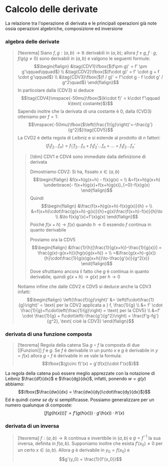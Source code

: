 # Calcolo delle derivate
La relazione tra l'operazione di derivata e le principali operazioni già note ossia operazioni algebriche, composizione ed inversione

### algebra delle derivate
>[!teorema]
>Siano $f,g : (a,b) \to\mathbb R$ derivabili in $(a,b)$; allora $f \pm g,f\cdot g, f / g (g \neq 0)$ sono derivabili in $(a,b)$ e valgono le seguenti formule:
>$$\begin{flalign}
>&\tag{CDV1}\fbox{$(f\pm g)' = f' \pm g'\qquad\qquad$} \\
>&\tag{CDV2}\fbox{$(f\cdot g)' = f' \cdot g + f \cdot g'\qquad$} \\
>&\tag{CDV3}\fbox{$(f / g)' = f'\cdot g - f \cdot g' / g^2\quad$}
>\end{flalign}$$
>In particolare dalla $\text{(CDV3)}$ si deduce
>$$\tag{CDV4}\mspace{-50mu}\fbox{$(k\cdot f)' = k\cdot f'\qquad k\text{ costante}$}$$
>Sapendo inoltre che la derivata di una costante è $0$, dalla $\text{(CVD3)}$ otteniamo per $f  = 1$:
>$$\mspace{-50mu}\fbox{$\left(\frac{1}{g}\right)'=-\frac{g'}{g^2}$}\tag{CDV5}$$ 
>La $\text{CVD2}$ è detta regola di Leibniz e si estende al prodotto di $n$ fattori:
>$$(f_1f_2\ldots f_n) = f_1'f_2\ldots f_n+f_1f_2'\ldots f_n + \ldots + f_1f_2 \ldots f_n'$$
>
>>[!dim]
>>$\text{CDV1 e CDV4}$ sono immediate dalla definizione di derivata
>>
>>Dimostriamo $\text{CDV2}$:
>>Si ha, fissato $x \in (a,b)$
>>$$\begin{flalign}
>>&f(x+h)g(x+h) - f(x)g(x) = \\
>>&=f(x+h)g(x+h) \underbrace{- f(x+h)g(x)+f(x+h)g(x)}_{=0}-f(x)g(x)
>>\end{flalign}$$
>>Quindi
>>$$\begin{flalign}
>>&\frac{f(x+h)g(x+h)-f(x)g(x)}{h} = \\
>>&=f(x+h)\cdot\frac{g(x+h)-g(x)}{h}+g(x)\frac{f(x+h)-f(x)}{h}\to \\
>>&\to f(x)g'(x)+f'(x)g(x)
>>\end{flalign}$$
>>Poichè $f(x+h)\to f(x)$ quando $h\to0$ essendo $f$ continua in quanto derivabile
>>
>>Proviamo ora la $\text{CDV5}$
>>$$\begin{flalign}
>>&\frac{1}{h}[\frac{1}{g(x+h)}-\frac{1}{g(x)}] = \frac{g(x)-g(x+h)}{hg(x)g(x+h)} = \\
>>=&\frac{g(x+h)-g(x)}{h}\cdot\frac{1}{g(x)g(x+h)}\to-\frac{g'(x)}{g^2(x)}
>>\end{flalign}$$
>Dove sfruttiamo ancora il fatto che $g$ è continua in quanto derivabile, quindi $g(x+h)\to g(x)$ per $h\to0$
>
>Notiamo infine che dalle $\text{CDV2 e CDV5}$ si deduce anche la $\text{CDV3}$ infatti:
>$$\begin{flalign}
>\left(\frac{f}{g}\right)' &= \left(f\cdot\frac{1}{g}\right)' = \text{ per la CDV2 applicata a } f, \frac{1}{g} \\
>&= f' \cdot \frac{1}{g}+f\cdot\left(\frac{1}{g}\right) = \text{ per la CDV5} \\
>&=f' \cdot \frac{1}{g} + f\cdot\left(-\frac{g'}{g^2}\right) = \frac{f'g-fg'}{g^2}, \text{ cioè la CDV3}
>\end{flalign}$$


### derivata di una funzione composta

>[!teorema] Regola della catena
>Sia $g\circ f$ la composta di due [[Funzioni]] $f$ e $g$. Se $f$ è derivabile in un punto $x$ e $g$ è derivabile in $y=f(x)$ allora $g \circ f$ è derivabile in $x$e vale la formula:
>$$\fbox{$(g\circ f)'(x) = g'(f(x))\cdot f'(x)$}$$

La regola della catena può essere meglio apprezzate con la notazione di Leibniz $\frac{df}{dx}$ e $\frac{dg}{dx}$, infatti, ponendo $w = g(y)$ abbiamo:
$$\fbox{$\frac{dw}{dx} = \frac{dw}{dy}\cdot\frac{dy}{dx}$}$$
Ed è quindi *come se* $dy$ si semplificasse.
Possiamo generalizzare per un numero qualunque di composte:
$$[f(g(h(x)))]' =f'(g(h(x)))\cdot g'(h(x)) \cdot h'(x)$$

### derivata di un inversa
 >[!teorema]
 >$f : (a,b) \to \mathbb R$ continua e invertibile in $(a,b)$ e $g=f^{-1}$ la sua inversa, definita in $f(a,b)$. Supponiamo inoltre che esista $f'(x_0)\neq0$ per un certo $x\in(a,b)$. Allora $g$ è derivabile in $y_0 = f(x_0)$ e
 >$$g'(y_0) = \frac{1}{f'(x_0)}$$
 